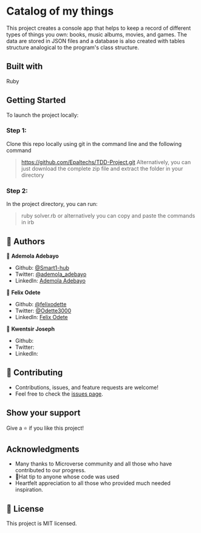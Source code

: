 # Catalog of my things

This project creates a console app that helps to keep a record of different types of things you own: books, music albums, movies, and games. The data are stored in JSON files and a database is also created with tables structure analogical to the program's class structure.

## Built with
Ruby

## Getting Started
To launch the project locally:

### Step 1:
Clone this repo locally using git in the command line and the following command
> https://github.com/Epaltechs/TDD-Project.git
Alternatively, you can just download the complete zip file and extract the folder in your directory

### Step 2:
In the project directory, you can run:
> ruby solver.rb
or alternatively you can copy and paste the commands in
> irb

## 👤 Authors

👤 **Ademola Adebayo**

- Github: [@Smart1-hub](https://github.com/Smart1-hub)
- Twitter: [@ademola_adebayo](https://twitter.com/ademola_adebayo)
- LinkedIn: [Ademola Adebayo](https://www.linkedin.com/in/ademola-adebayo)

👤 **Felix Odete**
- Github: [@felixodette](https://github.com/felixodette)
- Twitter: [@Odette3000](https://twitter.com/Odette3000)
- LinkedIn: [Felix Odete](https://www.linkedin.com/in/)

👤 **Kwentsir Joseph**
- Github: []()
- Twitter: []()
- LinkedIn: []()

## :handshake: Contributing
- Contributions, issues, and feature requests are welcome!
- Feel free to check the [issues page](https://github.com/Epaltechs/TDD-Project/issues).


## Show your support
Give a :star:️ if you like this project!

## Acknowledgments
- Many thanks to Microverse community and all those who have contributed to our progress.
- 🎩Hat tip to anyone whose code was used
- Heartfelt appreciation to all those who provided much needed inspiration.

## :memo: License
This project is MIT licensed.


